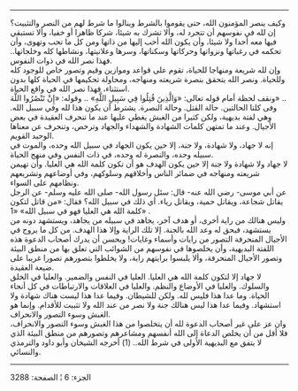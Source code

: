 ------------------------------------------------------------------------

وكيف ينصر المؤمنون الله، حتى يقوموا بالشرط وينالوا ما شرط لهم من النصر
والتثبيت؟  
إن لله في نفوسهم أن تتجرد له، وألا تشرك به شيئا، شركا ظاهرا أو خفيا،
وألا تستبقي فيها معه أحدا ولا شيئا، وأن يكون الله أحب إليها من ذاتها ومن
كل ما تحب وتهوى، وأن تحكمه في رغباتها ونزواتها وحركاتها وسكناتها، وسرها
وعلانيتها، ونشاطها كله وخلجاتها.. فهذا نصر الله في ذوات النفوس.  
وإن لله شريعة ومنهاجا للحياة، تقوم على قواعد وموازين وقيم وتصور خاص
للوجود كله وللحياة. ونصر الله يتحقق بنصرة شريعته ومنهاجه، ومحاولة
تحكيمها في الحياة كلها بدون استثناء، فهذا نصر الله في واقع الحياة.  
ونقف لحظة أمام قوله تعالى: «وَالَّذِينَ قُتِلُوا فِي سَبِيلِ اللَّهِ» .. وقوله: «إِنْ
تَنْصُرُوا اللَّهَ» ..  
وفى كلتا الحالتين. حالة القتل. وحالة النصرة. يشترط أن يكون هذا لله وفي
سبيل الله. وهي لفتة بديهية، ولكن كثيرا من الغبش يغطي عليها عند ما تنحرف
العقيدة في بعض الأجيال. وعند ما تمتهن كلمات الشهادة والشهداء والجهاد
وترخص، وتنحرف عن معناها الوحيد القويم.  
إنه لا جهاد، ولا شهادة، ولا جنة، إلا حين يكون الجهاد في سبيل الله وحده،
والموت في سبيله وحده، والنصرة له وحده، في ذات النفس وفي منهج الحياة.  
لا جهاد ولا شهادة ولا جنة إلا حين يكون الهدف هو أن تكون كلمة الله هي
العليا. وأن تهيمن شريعته ومنهاجه في ضمائر الناس وأخلاقهم وسلوكهم، وفي
أوضاعهم وتشريعهم ونظامهم على السواء.  
عن أبي موسى- رضي الله عنه- قال: سئل رسول الله- صلى الله عليه وسلم- عن
الرجل يقاتل شجاعة، ويقاتل حمية، ويقاتل رياء. أي ذلك في سبيل الله؟ فقال:
«من قاتل لتكون كلمة الله هي العليا فهو في سبيل الله» «1» .  
وليس هنالك من راية أخرى، أو هدف آخر، يجاهد في سبيله من يجاهد، ويستشهد
دونه من يستشهد، فيحق له وعد الله بالجنة. إلا تلك الراية وإلا هذا الهدف.
من كل ما يروج في الأجيال المنحرفة التصور من رايات وأسماء وغايات! ويحسن
أن يدرك أصحاب الدعوة هذه اللفتة البديهية، وأن يخلصوها في نفوسهم من
الشوائب التي تعلق بها من منطق البيئة وتصور الأجيال المنحرفة، وألا يلبسوا
برايتهم راية، ولا يخلطوا بتصورهم تصورا غريبا على ضيعة العقيدة.  
لا جهاد إلا لتكون كلمة الله هي العليا. العليا في النفس والضمير. والعليا
في الخلق والسلوك. والعليا في الأوضاع والنظم. والعليا في العلاقات
والارتباطات في كل أنحاء الحياة. وما عدا هذا فليس لله. ولكن للشيطان.
وفيما عدا هذا ليست هناك شهادة ولا استشهاد. وفيما عدا هذا ليس هنالك جنة
ولا نصر من عند الله ولا تثبيت للأقدام. وإنما هو الغبش وسوء التصور
والانحراف.  
وان عز على غير أصحاب الدعوة لله أن يتخلصوا من هذا الغبش وسوء التصور
والانحراف، فلا أقل من أن يخلص الدعاة إلى الله أنفسهم ومشاعرهم وتصورهم من
منطق البيئة الذي لا يتفق مع البديهية الأولى في شرط الله.. (1) أخرجه
الشيخان وأبو داود والترمذي والنسائي.

------------------------------------------------------------------------

الجزء: 6 ¦ الصفحة: 3288

